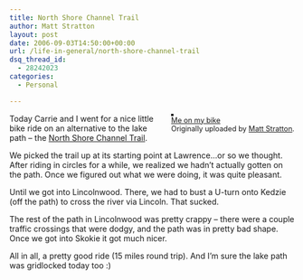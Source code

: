 ```yaml
---
title: North Shore Channel Trail
author: Matt Stratton
layout: post
date: 2006-09-03T14:50:00+00:00
url: /life-in-general/north-shore-channel-trail
dsq_thread_id:
  - 28242023
categories:
  - Personal

---
```

<div style="float:right;margin-left:10px;margin-bottom:10px;">
  <a href="https://www.flickr.com/photos/mugsy/233023281/" title="photo sharing"><img src="https://static.flickr.com/90/233023281_995c3f5d6f_m.jpg" alt="" style="border:solid 2px #000000;" /></a> <br /> <span style="font-size:.9em;margin-top:0;"> <a href="https://www.flickr.com/photos/mugsy/233023281/">Me on my bike</a> <br /> Originally uploaded by <a href="https://www.flickr.com/people/mugsy/">Matt Stratton</a>. </span>
</div>

Today Carrie and I went for a nice little bike ride on an alternative to the lake path &#8211; the [North Shore Channel Trail][1].

We picked the trail up at its starting point at Lawrence&#8230;or so we thought. After riding in circles for a while, we realized we hadn&#8217;t actually gotten on the path. Once we figured out what we were doing, it was quite pleasant.

Until we got into Lincolnwood. There, we had to bust a U-turn onto Kedzie (off the path) to cross the river via Lincoln. That sucked. 

The rest of the path in Lincolnwood was pretty crappy &#8211; there were a couple traffic crossings that were dodgy, and the path was in pretty bad shape. Once we got into Skokie it got much nicer.

All in all, a pretty good ride (15 miles round trip). And I&#8217;m sure the lake path was gridlocked today too :)

 [1]: https://www.google.com/url?sa=t&ct=res&cd=1&url=http%3A%2F%2Fonelesscar.wordpress.com%2F2006%2F08%2F20%2Fnorth-shore-channel-trail-first-encounter%2F&ei=NDD7RPrAIo78igHD2rmlDg&sig=__zyXkonUZCBlZdc7F3h4JLToPGs4=&sig2=6sGg8UPJeDa_AesSQ_Nnow